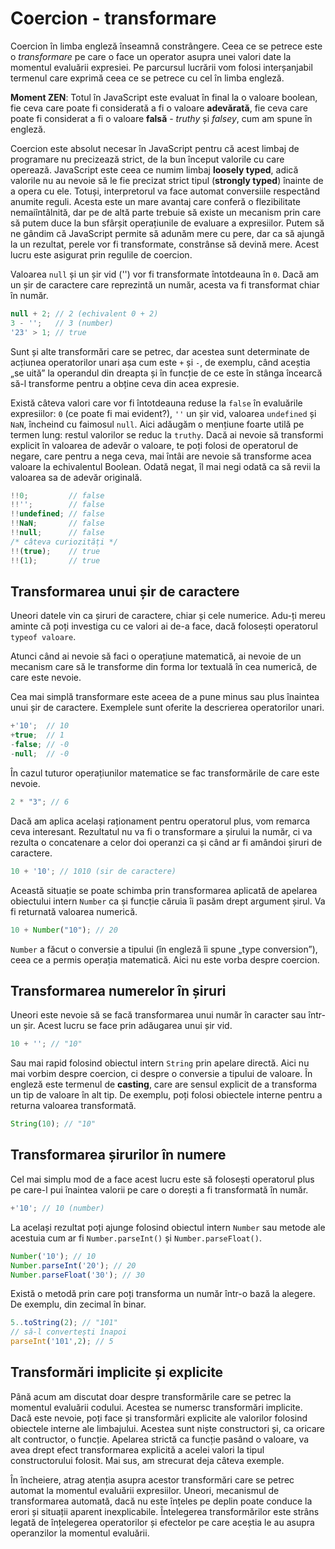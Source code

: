 # Coercion - transformare

Coercion în limba engleză înseamnă constrângere. Ceea ce se petrece este o *transformare* pe care o face un operator asupra unei valori date la momentul evaluării expresiei. Pe parcursul lucrării vom folosi interșanjabil termenul care exprimă ceea ce se petrece cu cel în limba engleză.

**Moment ZEN**: Totul în JavaScript este evaluat în final la o valoare boolean, fie ceva care poate fi considerată a fi o valoare **adevărată**, fie ceva care poate fi considerat a fi o valoare **falsă** - *truthy* și *falsey*, cum am spune în engleză.

Coercion este absolut necesar în JavaScript pentru că acest limbaj de programare nu precizează strict, de la bun început valorile cu care operează. JavaScript este ceea ce numim limbaj **loosely typed**, adică valorile nu au nevoie să le fie precizat strict tipul (**strongly typed**) înainte de a opera cu ele. Totuși, interpretorul va face automat conversiile respectând anumite reguli. Acesta este un mare avantaj care conferă o flezibilitate nemaiîntâlnită, dar pe de altă parte trebuie să existe un mecanism prin care să putem duce la bun sfârșit operațiunile de evaluare a expresiilor. Putem să ne gândim că JavaScript permite să adunăm mere cu pere, dar ca să ajungă la un rezultat, perele vor fi transformate, constrânse să devină mere. Acest lucru este asigurat prin regulile de coercion.

Valoarea `null` și un șir vid ('') vor fi transformate întotdeauna în `0`. Dacă am un șir de caractere care reprezintă un număr, acesta va fi transformat chiar în număr.

```javascript
null + 2; // 2 (echivalent 0 + 2)
3 - '';   // 3 (number)
'23' > 1; // true
```

Sunt și alte transformări care se petrec, dar acestea sunt determinate de acțiunea operatorilor unari așa cum este `+` și `-`, de exemplu, când aceștia „se uită” la operandul din dreapta și în funcție de ce este în stânga încearcă să-l transforme pentru a obține ceva din acea expresie.

Există câteva valori care vor fi întotdeauna reduse la `false` în evaluările expresiilor: `0` (ce poate fi mai evident?), `''` un șir vid, valoarea `undefined` și `NaN`, încheind cu faimosul `null`. Aici adăugăm o mențiune foarte utilă pe termen lung: restul valorilor se reduc la `truthy`. Dacă ai nevoie să transformi explicit în valoarea de adevăr o valoare, te poți folosi de operatorul de negare, care pentru a nega ceva, mai întâi are nevoie să transforme acea valoare la echivalentul Boolean. Odată negat, îl mai negi odată ca să revii la valoarea sa de adevăr originală.

```javascript
!!0;         // false
!!'';        // false
!!undefined; // false
!!NaN;       // false
!!null;      // false
/* câteva curiozități */
!!(true);    // true
!!(1);       // true
```

## Transformarea unui șir de caractere

Uneori datele vin ca șiruri de caractere, chiar și cele numerice. Adu-ți mereu aminte că poți investiga cu ce valori ai de-a face, dacă folosești operatorul `typeof valoare`.

Atunci când ai nevoie să faci o operațiune matematică, ai nevoie de un mecanism care să le transforme din forma lor textuală în cea numerică, de care este nevoie.

Cea mai simplă transformare este aceea de a pune minus sau plus înaintea unui șir de caractere. Exemplele sunt oferite la descrierea operatorilor unari.

```javascript
+'10';  // 10
+true;  // 1
-false; // -0
-null;  // -0
```

În cazul tuturor operațiunilor matematice se fac transformările de care este nevoie.

```javascript
2 * "3"; // 6
```

Dacă am aplica același raționament pentru operatorul plus, vom remarca ceva interesant. Rezultatul nu va fi o transformare a șirului la număr, ci va rezulta o concatenare a celor doi operanzi ca și când ar fi amândoi șiruri de caractere.

```javascript
10 + '10'; // 1010 (sir de caractere)
```

Această situație se poate schimba prin transformarea aplicată de apelarea obiectului intern `Number` ca și funcție căruia îi pasăm drept argument șirul. Va fi returnată valoarea numerică.

```javascript
10 + Number("10"); // 20
```

`Number` a făcut o conversie a tipului (în engleză îi spune „type conversion”), ceea ce a permis operația matematică. Aici nu este vorba despre coercion.

## Transformarea numerelor în șiruri

Uneori este nevoie să se facă transformarea unui număr în caracter sau într-un șir. Acest lucru se face prin adăugarea unui șir vid.

```javascript
10 + ''; // "10"
```

Sau mai rapid folosind obiectul intern `String` prin apelare directă. Aici nu mai vorbim despre coercion, ci despre o conversie a tipului de valoare. În engleză este termenul de **casting**, care are sensul explicit de a transforma un tip de valoare în alt tip. De exemplu, poți folosi obiectele interne pentru a returna valoarea transformată.

```javascript
String(10); // "10"
```

## Transformarea șirurilor în numere

Cel mai simplu mod de a face acest lucru este să folosești operatorul plus pe care-l pui înaintea valorii pe care o dorești a fi transformată în număr.

```javascript
+'10'; // 10 (number)
```

La același rezultat poți ajunge folosind obiectul intern `Number` sau metode ale acestuia cum ar fi `Number.parseInt()` și `Number.parseFloat()`.

```javascript
Number('10'); // 10
Number.parseInt('20'); // 20
Number.parseFloat('30'); // 30
```

Există o metodă prin care poți transforma un număr într-o bază la alegere. De exemplu, din zecimal în binar.

```javascript
5..toString(2); // "101"
// să-l convertești înapoi
parseInt('101',2); // 5
```

## Transformări implicite și explicite

Până acum am discutat doar despre transformările care se petrec la momentul evaluării codului. Acestea se numersc transformări implicite. Dacă este nevoie, poți face și transformări explicite ale valorilor folosind obiectele interne ale limbajului. Acestea sunt niște constructori și, ca oricare alt contructor, o funcție. Apelarea strictă ca funcție pasând o valoare, va avea drept efect transformarea explicită a acelei valori la tipul constructorului folosit. Mai sus, am strecurat deja câteva exemple.

În încheiere, atrag atenția asupra acestor transformări care se petrec automat la momentul evaluării expresiilor. Uneori, mecanismul de transformarea automată, dacă nu este înțeles pe deplin poate conduce la erori și situații aparent inexplicabile. Întelegerea transformărilor este strâns legată de înțelegerea operatorilor și efectelor pe care aceștia le au asupra operanzilor la momentul evaluării.

